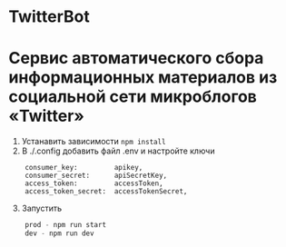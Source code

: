 # TwitterBot
# Cервис автоматического сбора информационных материалов из социальной сети микроблогов «Twitter»


1. Устанавить зависимости `npm install`
2. В ./.config добавить файл .env и настройте ключи
``` dotenv
    consumer_key:         apikey,
    consumer_secret:      apiSecretKey,
    access_token:         accessToken,
    access_token_secret:  accessTokenSecret,
```
3. Запустить 
``` javascript
    prod - npm run start 
    dev - npm run dev
```